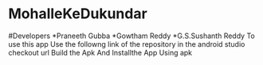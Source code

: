 # MohalleKeDukundar
#Developers
  *Praneeth Gubba
  *Gowtham Reddy
  *G.S.Sushanth Reddy
To use this app
Use the followng link of the repository in the android studio checkout url 
Build the Apk
And Installthe App Using apk
